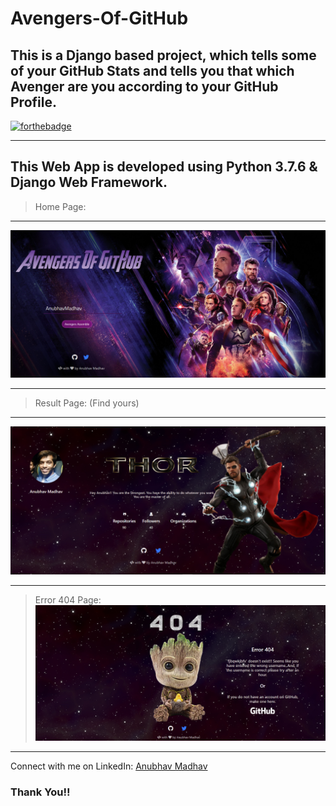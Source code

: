 # Avengers-Of-GitHub
## This is a Django based project, which tells some of your GitHub Stats and tells you that which Avenger are you according to your GitHub Profile.

[![forthebadge](https://forthebadge.com/images/badges/made-with-python.svg)](https://forthebadge.com)

---
This Web App is developed using Python 3.7.6 & Django Web Framework.
---
>Home Page:
---
![](static/img/Screenshot%20(689).png)

---
> Result Page: (Find yours)
---
![](static/img/Screenshot%20(690).png)

---
> Error 404 Page:
![](static/img/Screenshot%20(691).png)

---
Connect with me on LinkedIn: [Anubhav Madhav](https://www.linkedin.com/in/anubhav-madhav/) 

### Thank You!!